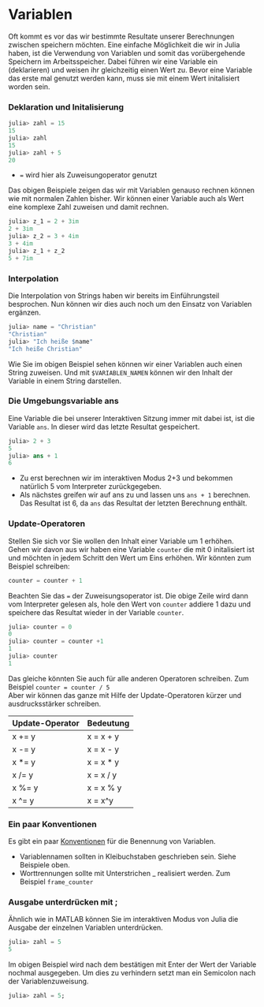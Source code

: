 # Variablen

Oft kommt es vor das wir bestimmte Resultate unserer Berechnungen zwischen speichern möchten. Eine einfache Möglichkeit die wir in Julia haben, ist die Verwendung von Variablen und somit das vorübergehende Speichern im Arbeitsspeicher. Dabei führen wir eine Variable ein (deklarieren) und weisen ihr gleichzeitig einen Wert zu. Bevor eine Variable das erste mal genutzt werden kann, muss sie mit einem Wert initalisiert worden sein. 

### Deklaration und Initalisierung

```julia
julia> zahl = 15
15
julia> zahl
15
julia> zahl + 5
20
```

* ```=``` wird hier als Zuweisungoperator genutzt  

Das obigen Beispiele zeigen das wir mit Variablen genauso rechnen können wie mit normalen Zahlen bisher. Wir können einer Variable auch als Wert eine komplexe Zahl zuweisen und damit rechnen.

```julia
julia> z_1 = 2 + 3im
2 + 3im
julia> z_2 = 3 + 4im
3 + 4im
julia> z_1 + z_2
5 + 7im
```

### Interpolation

Die Interpolation von Strings haben wir bereits im Einführungsteil besprochen. Nun können wir dies auch noch um den Einsatz von Variablen ergänzen.

```julia
julia> name = "Christian"
"Christian"
julia> "Ich heiße $name"
"Ich heiße Christian"
```
Wie Sie im obigen Beispiel sehen können wir einer Variablen auch einen String zuweisen. Und mit ```$VARIABLEN_NAMEN``` können wir den Inhalt der Variable in einem String darstellen. 

### Die Umgebungsvariable ans

Eine Variable die bei unserer Interaktiven Sitzung immer mit dabei ist, ist die Variable ```ans```. In dieser wird das letzte Resultat gespeichert. 

```julia
julia> 2 + 3
5
julia> ans + 1
6
```

* Zu erst berechnen wir im interaktiven Modus 2+3 und bekommen natürlich 5 vom Interpreter zurückgegeben. 
* Als nächstes greifen wir auf ans zu und lassen uns ```ans + 1``` berechnen. Das Resultat ist 6, da ```ans``` das Resultat der letzten Berechnung enthält.

### Update-Operatoren

Stellen Sie sich vor Sie wollen den Inhalt einer Variable um 1 erhöhen. Gehen wir davon aus wir haben eine Variable ```counter``` die mit 0 initalisiert ist und möchten in jedem Schritt den Wert um Eins erhöhen. Wir könnten zum Beispiel schreiben:

```julia 
counter = counter + 1
```

Beachten Sie das ```=``` der Zuweisungsoperator ist. Die obige Zeile wird dann vom Interpreter gelesen als, hole den Wert von ```counter``` addiere 1 dazu und speichere das Resultat wieder in der Variable ```counter```.

```julia
julia> counter = 0
0
julia> counter = counter +1
1
julia> counter
1
```

Das gleiche könnten Sie auch für alle anderen Operatoren schreiben. Zum Beispiel ```counter = counter / 5 ```  
Aber wir können das ganze mit Hilfe der Update-Operatoren kürzer und ausdrucksstärker schreiben.  

|Update-Operator | Bedeutung |
|----------------|-----------|
|x += y | x = x + y|
|x -= y | x = x - y |
|x *= y | x = x * y|
|x /= y | x = x / y |
|x %= y | x = x % y |
|x ^= y | x = x^y |

### Ein paar Konventionen

Es gibt ein paar [Konventionen](https://docs.julialang.org/en/stable/manual/variables/#Stylistic-Conventions-1) für die Benennung von Variablen. 

* Variablennamen sollten in Kleibuchstaben geschrieben sein. Siehe Beispiele oben.
* Worttrennungen sollte mit Unterstrichen _ realisiert werden. Zum Beispiel ```frame_counter```

### Ausgabe unterdrücken mit ;

Ähnlich wie in MATLAB können Sie im interaktiven Modus von Julia die Ausgabe der einzelnen Variablen unterdrücken.

```julia
julia> zahl = 5
5
```

Im obigen Beispiel wird nach dem bestätigen mit Enter der Wert der Variable nochmal ausgegeben. Um dies zu verhindern setzt man ein Semicolon nach der Variablenzuweisung.

```julia
julia> zahl = 5;


```

